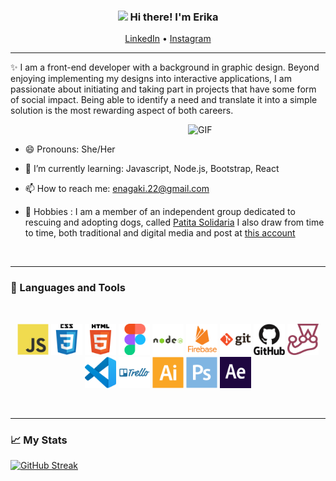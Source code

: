 <h3 align="center"><img src = "https://raw.githubusercontent.com/MartinHeinz/MartinHeinz/master/wave.gif" width = 30px> Hi there! I'm Erika</h3>

<p align="center">
  <a href="www.linkedin.com/in/erikanagaki">LinkedIn</a> •
  <a href="www.instagram.com/enagaki/">Instagram</a>
</p>

---

✨ I am a front-end developer with a background in graphic design. Beyond enjoying implementing my designs into interactive applications, I am passionate about initiating and taking part in projects that have some form of social impact. Being able to identify a need and translate it into a simple solution is the most rewarding aspect of both careers.


<img align="right" alt="GIF" src="https://i.giphy.com/media/f3CtEsJ72j86DIumaJ/giphy.webp" width="220" height="auto" />

&nbsp;
&nbsp;
- 😄 Pronouns: She/Her   

- 🌱 I’m currently learning: Javascript, Node.js, Bootstrap, React

- 📫 How to reach me: enagaki.22@gmail.com

- 💓 Hobbies : I am a member of an independent group dedicated to rescuing and adopting dogs, called [Patita Solidaria](https://www.instagram.com/patita_solidarias/)
I also draw from time to time, both traditional and digital media and post at [this account](https://www.instagram.com/ffpryk/)

&nbsp;

---
<h3>🔧 Languages and Tools</h3>

&nbsp;

<div align="center">
  <img src="https://raw.githubusercontent.com/devicons/devicon/1119b9f84c0290e0f0b38982099a2bd027a48bf1/icons/javascript/javascript-original.svg" width="50" height="auto"/>
  <img src="https://raw.githubusercontent.com/devicons/devicon/1119b9f84c0290e0f0b38982099a2bd027a48bf1/icons/css3/css3-original-wordmark.svg" width="50" height="auto"/>
  <img src="https://raw.githubusercontent.com/devicons/devicon/1119b9f84c0290e0f0b38982099a2bd027a48bf1/icons/html5/html5-original-wordmark.svg" width="50" height="auto"/>
  <img src="https://raw.githubusercontent.com/devicons/devicon/1119b9f84c0290e0f0b38982099a2bd027a48bf1/icons/figma/figma-original.svg" width="50" height="auto"/>
  <img src="https://raw.githubusercontent.com/devicons/devicon/1119b9f84c0290e0f0b38982099a2bd027a48bf1/icons/nodejs/nodejs-original-wordmark.svg" width="50" height="auto"/>
  <img src="https://raw.githubusercontent.com/devicons/devicon/1119b9f84c0290e0f0b38982099a2bd027a48bf1/icons/firebase/firebase-plain-wordmark.svg" width="50" height="auto"/>
  <img src="https://raw.githubusercontent.com/devicons/devicon/1119b9f84c0290e0f0b38982099a2bd027a48bf1/icons/git/git-original-wordmark.svg" width="50" height="auto"/>
  <img src="https://raw.githubusercontent.com/devicons/devicon/1119b9f84c0290e0f0b38982099a2bd027a48bf1/icons/github/github-original-wordmark.svg" width="50" height="auto"/>
  <img src="https://raw.githubusercontent.com/devicons/devicon/1119b9f84c0290e0f0b38982099a2bd027a48bf1/icons/jest/jest-plain.svg" width="50" height="auto"/>
  <img src="https://raw.githubusercontent.com/devicons/devicon/1119b9f84c0290e0f0b38982099a2bd027a48bf1/icons/vscode/vscode-original.svg" width="50" height="auto"/>
  <img src="https://raw.githubusercontent.com/devicons/devicon/1119b9f84c0290e0f0b38982099a2bd027a48bf1/icons/trello/trello-plain-wordmark.svg" width="50" height="auto"/>
  <img src="https://raw.githubusercontent.com/devicons/devicon/1119b9f84c0290e0f0b38982099a2bd027a48bf1/icons/illustrator/illustrator-plain.svg" width="50" height="auto"/>
  <img src="https://raw.githubusercontent.com/devicons/devicon/1119b9f84c0290e0f0b38982099a2bd027a48bf1/icons/photoshop/photoshop-plain.svg" width="50" height="auto"/>
  <img src="https://raw.githubusercontent.com/devicons/devicon/1119b9f84c0290e0f0b38982099a2bd027a48bf1/icons/aftereffects/aftereffects-plain.svg" width="50" height="auto"/>
</div>

&nbsp;

---

<h3>📈 My Stats</h3>

[![GitHub Streak](https://streak-stats.demolab.com?user=Geyiro&theme=tokyonight&hide_border=true&date_format=j%2Fn%5B%2FY%5D&mode=weekly)](https://git.io/streak-stats)

<!--
**Geyiro/geyiro** is a ✨ _special_ ✨ repository because its `README.md` (t his file) appears on your GitHub profile.

Here are some ideas to get you started:

- 🔭 I’m currently working on ...
- 🌱 I’m currently learning ...
- 👯 I’m looking to collaborate on ...
- 🤔 I’m looking for help with ...
- 💬 Ask me about ...
- 📫 How to reach me: ...
- 😄 Pronouns: ...
- ⚡ Fun fact: ...
-->
